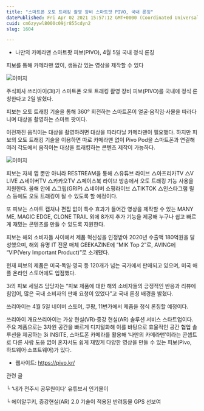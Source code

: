 ```yaml
---
title: "스마트폰 오토 트래킹 촬영 장비 스마트팟 PIVO, 국내 론칭"
datePublished: Fri Apr 02 2021 15:57:12 GMT+0000 (Coordinated Universal Time)
cuid: cm6zyywl8000c09jr855cdyn2
slug: 1604

---
```



- 나만의 카메라맨 스마트팟 피보(PIVO), 4월 5일 국내 정식 론칭

피보를 통해 카메라맨 없이, 생동감 있는 영상을 제작할 수 있다

![이미지](https://cdn.hashnode.com/res/hashnode/image/upload/v1739247351807/a1b9b912-2e33-486f-aec5-f67380b119bb.jpeg)

주식회사 쓰리아이(3i)가 스마트폰 오토 트래킹 촬영 장비 피보(PIVO)를 국내에 정식 론칭한다고 2일 밝혔다.

피보는 오토 트래킹 기술을 통해 360° 회전하는 스마트폰이 얼굴·움직임·사물을 따라다니며 대상을 촬영하는 스마트 팟이다.

이전까진 움직이는 대상을 촬영하려면 대상을 따라다닐 카메라맨이 필요했다. 하지만 피보의 오토 트래킹 기술을 이용하면 따로 카메라맨 없이 Pivo Pod을 스마트폰과 연결해 여러 각도에서 움직이는 대상을 트래킹하는 콘텐츠 제작이 가능하다.

![이미지](https://cdn.hashnode.com/res/hashnode/image/upload/v1739247353682/6db2d044-3397-42fe-bcb3-a4da31a0d4a8.jpeg)

피보는 자체 앱 뿐만 아니라 RESTREAM을 통해 △유튜브 라이브 △아프리카TV △V LIVE △네이버TV △카카오TV △페이스북 라이브 방송에서 오토 트래킹 기능 사용을 지원한다. 올해 안에 △그립(GRIP) △네이버 쇼핑라이브 △TIKTOK △인스타그램 릴스 등에도 오토 트래킹이 될 수 있도록 할 예정이다.

또 피보는 스마트 캡처나 편집 없이 특수 효과가 들어간 영상을 제작할 수 있는 MANY ME, MAGIC EDGE, CLONE TRAIL 외에 8가지 추가 기능을 제공해 누구나 쉽고 빠르게 재밌는 콘텐츠를 만들 수 있도록 지원한다.

피보는 해외 소비자들 사이에서 제품 혁신성을 인정받아 2020년 수출액 180억원을 달성했으며, 해외 유명 IT 전문 매체 GEEKAZINE에 “MIK Top 2”로, AVING에 “VIP(Very Important Product)”로 소개됐다.

현재 피보의 제품은 미국·독일·영국 등 120개가 넘는 국가에서 판매되고 있으며, 미국 애플 온라인 스토어에도 입점했다.

3i의 피보 세일즈 담당자는 “피보 제품에 대한 해외 소비자들의 긍정적인 반응과 리뷰에 힘입어, 많은 국내 소비자의 판매 요청이 있었다”고 국내 론칭 배경을 밝혔다.

쓰리아이는 4월 5일 네이버 스토어, 쿠팡, 11번가에서 제품을 정식 론칭할 예정이다.

쓰리아이 개요쓰리아이는 가상 현실(VR)·증강 현실(AR) 솔루션 서비스 스타트업이다. 주요 제품으로는 3차원 공간을 빠르게 디지털화해 이를 바탕으로 효율적인 공간 협업 솔루션을 제공하는 3i INSITE, 스마트폰 카메라를 활용해 ‘나만의 카메라맨’이라는 콘셉트로 다른 사람 도움 없이 혼자서도 쉽게 재밌게 다양한 영상을 만들 수 있는 피보(Pivo, 하드웨어·소프트웨어)가 있다.

- 웹사이트: https://pivo.kr/

관련 글

└ ‘내가 전주시 공무원이다’ 유튜브서 인기몰이

└ 에이알쿠키, 증강현실(AR) 2.0 기술이 적용된 반려동물 GPS 선보여
